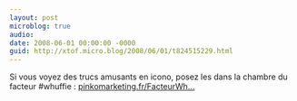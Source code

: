 ```yaml
---
layout: post
microblog: true
audio: 
date: 2008-06-01 00:00:00 -0000
guid: http://xtof.micro.blog/2008/06/01/t824515229.html
---
```

Si vous voyez des trucs amusants en icono, posez les dans la chambre du facteur #whuffie : [pinkomarketing.fr/FacteurWh...](http://pinkomarketing.fr/FacteurWhuffie)
